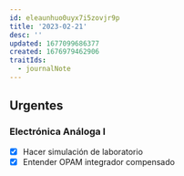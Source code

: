 ```yaml
---
id: eleaunhuo0uyx7i5zovjr9p
title: '2023-02-21'
desc: ''
updated: 1677099686377
created: 1676979462906
traitIds:
  - journalNote
---
```


## Urgentes

### Electrónica Análoga I
- [X] Hacer simulación de laboratorio
- [X] Entender OPAM integrador compensado